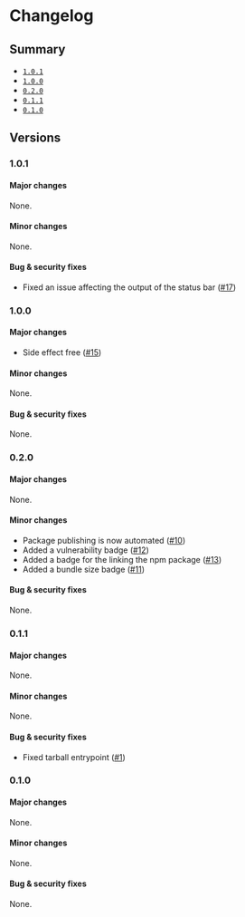 # Changelog

## Summary

- [`1.0.1`](#101)
- [`1.0.0`](#100)
- [`0.2.0`](#020)
- [`0.1.1`](#011)
- [`0.1.0`](#010)

## Versions

### 1.0.1

#### Major changes

None.

#### Minor changes

None.

#### Bug & security fixes

- Fixed an issue affecting the output of the status bar ([#17](https://github.com/aminnairi/i3status/pull/17))

### 1.0.0

#### Major changes

- Side effect free ([#15](https://github.com/aminnairi/i3status/pull/15))

#### Minor changes

None.

#### Bug & security fixes

None.

### 0.2.0

#### Major changes

None.

#### Minor changes

- Package publishing is now automated ([#10](https://github.com/aminnairi/i3status/pull/10))
- Added a vulnerability badge ([#12](https://github.com/aminnairi/i3status/pull/12))
- Added a badge for the linking the npm package ([#13](https://github.com/aminnairi/i3status/pull/13))
- Added a bundle size badge ([#11](https://github.com/aminnairi/i3status/pull/11))

#### Bug & security fixes

None.

### 0.1.1

#### Major changes

None.

#### Minor changes

None.

#### Bug & security fixes

-  Fixed tarball entrypoint ([#1](https://github.com/aminnairi/i3status/pull/1))

### 0.1.0

#### Major changes

None.

#### Minor changes

None.

#### Bug & security fixes

None.
